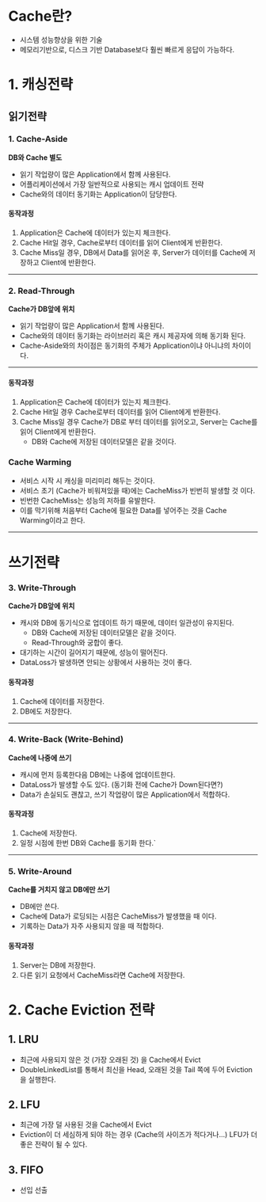 # Cache란?

- 시스템 성능향상을 위한 기술
- 메모리기반으로, 디스크 기반 Database보다 훨씬 빠르게 응답이 가능하다.

# 1. 캐싱전략

## 읽기전략

### 1. Cache-Aside

**DB와 Cache 별도**

- 읽기 작업량이 많은 Application에서 함께 사용된다.
- 어플리케이션에서 가장 일반적으로 사용되는 캐시 업데이트 전략
- Cache와의 데이터 동기화는 Application이 담당한다.

#### 동작과정

1. Application은 Cache에 데이터가 있는지 체크한다.
2. Cache Hit일 경우, Cache로부터 데이터를 읽어 Client에게 반환한다.
3. Cache Miss일 경우, DB에서 Data를 읽어온 후, Server가 데이터를 Cache에 저장하고 Client에 반환한다.

***

### 2. Read-Through
**Cache가 DB앞에 위치**

- 읽기 작업량이 많은 Application서 함께 사용된다.
- Cache와의 데이터 동기화는 라이브러리 혹은 캐시 제공자에 의해 동기화 된다.
- Cache-Aside와의 차이점은 동기화의 주체가 Application이냐 아니냐의 차이이다.

***

#### 동작과정

1. Application은 Cache에 데이터가 있는지 체크한다.
2. Cache Hit일 경우 Cache로부터 데이터를 읽어 Client에게 반환한다.
3. Cache Miss일 경우 Cache가 DB로 부터 데이터를 읽어오고, Server는 Cache를 읽어 Client에게 반환한다.
    - DB와 Cache에 저장된 데이터모델은 같을 것이다.

### Cache Warming

- 서비스 시작 시 캐싱을 미리미리 해두는 것이다.
- 서비스 초기 (Cache가 비워져있을 때)에는 CacheMiss가 빈번히 발생할 것 이다.
- 빈번한 CacheMiss는 성능의 저하를 유발한다.
- 이를 막기위해 처음부터 Cache에 필요한 Data를 넣어주는 것을 Cache Warming이라고 한다.

***

# 쓰기전략

### 3. Write-Through
**Cache가 DB앞에 위치**

- 캐시와 DB에 동기식으로 업데이트 하기 때문에, 데이터 일관성이 유지된다.
    - DB와 Cache에 저장된 데이터모델은 같을 것이다.
    - Read-Through와 궁합이 좋다.
- 대기하는 시간이 길어지기 때문에, 성능이 떨어진다.
- DataLoss가 발생하면 안되는 상황에서 사용하는 것이 좋다.

#### 동작과정

1. Cache에 데이터를 저장한다.
2. DB에도 저장한다.

***

### 4. Write-Back (Write-Behind)
**Cache에 나중에 쓰기**

- 캐시에 먼저 등록한다음 DB에는 나중에 업데이트한다.
- DataLoss가 발생할 수도 있다. (동기화 전에 Cache가 Down된다면?)
- Data가 손실되도 괜찮고, 쓰기 작업량이 많은 Application에서 적합하다.

#### 동작과정

1. Cache에 저장한다.
2. 일정 시점에 한번 DB와 Cache를 동기화 한다.`

***

### 5. Write-Around
**Cache를 거치지 않고 DB에만 쓰기**
- DB에만 쓴다.
- Cache에 Data가 로딩되는 시점은 CacheMiss가 발생했을 때 이다.
- 기록하는 Data가 자주 사용되지 않을 때 적합하다.

#### 동작과정
1. Server는 DB에 저장한다.
2. 다른 읽기 요청에서 CacheMiss라면 Cache에 저장한다. 


# 2. Cache Eviction 전략

## 1. LRU
- 최근에 사용되지 않은 것 (가장 오래된 것) 을 Cache에서 Evict
- DoubleLinkedList를 통해서 최신을 Head, 오래된 것을 Tail 쪽에 두어 Eviction을 실행한다.

## 2. LFU
- 최근에 가장 덜 사용된 것을 Cache에서 Evict
- Eviction이 더 세심하게 되야 하는 경우 (Cache의 사이즈가 적다거나...) LFU가 더 좋은 전략이 될 수 있다.

## 3. FIFO
- 선입 선출




